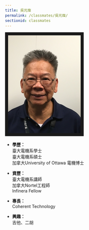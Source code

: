 ```yaml
---
title: 吳光燦
permalink: /classmates/吳光燦/
sectionid: classmates
---
```


<img src="/img/classmate_吳光燦.jpg"
     alt="Photo of 吳光燦"
     width="240" border="10" />

- **學歷：**<br />
  臺大電機系學士<br />
  臺大電機系碩士<br />
  加拿大University of Ottawa 電機博士

- **資歷：**<br />
  臺大電機系講師<br />
  加拿大Nortel工程師<br />
  Infinera Fellow

- **專長：**<br />
  Coherent Technology

- **興趣：**<br />
  吉他、二胡

